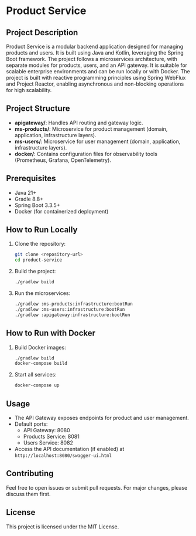 # Product Service

## Project Description

Product Service is a modular backend application designed for managing products and users. It is built using Java and
Kotlin, leveraging the Spring Boot framework. The project follows a microservices architecture, with separate modules
for products, users, and an API gateway. It is suitable for scalable enterprise environments and can be run locally or
with Docker. The project is built with reactive programming principles using Spring WebFlux and Project Reactor,
enabling
asynchronous and non-blocking operations for high scalability.

## Project Structure

- **apigateway/**: Handles API routing and gateway logic.
- **ms-products/**: Microservice for product management (domain, application, infrastructure layers).
- **ms-users/**: Microservice for user management (domain, application, infrastructure layers).
- **docker/**: Contains configuration files for observability tools (Prometheus, Grafana, OpenTelemetry).

## Prerequisites

- Java 21+
- Gradle 8.8+
- Spring Boot 3.3.5+
- Docker (for containerized deployment)

## How to Run Locally

1. Clone the repository:
   ```bash
   git clone <repository-url>
   cd product-service
   ```
2. Build the project:
   ```bash
   ./gradlew build
   ```
3. Run the microservices:
   ```bash
   ./gradlew :ms-products:infrastructure:bootRun
   ./gradlew :ms-users:infrastructure:bootRun
   ./gradlew :apigateway:infrastructure:bootRun
   ```

## How to Run with Docker

1. Build Docker images:
   ```bash
   ./gradlew build
   docker-compose build
   ```
2. Start all services:
   ```bash
   docker-compose up
   ```

## Usage

- The API Gateway exposes endpoints for product and user management.
- Default ports:
    - API Gateway: 8080
    - Products Service: 8081
    - Users Service: 8082
- Access the API documentation (if enabled) at `http://localhost:8080/swagger-ui.html`

## Contributing

Feel free to open issues or submit pull requests. For major changes, please discuss them first.

## License

This project is licensed under the MIT License.
